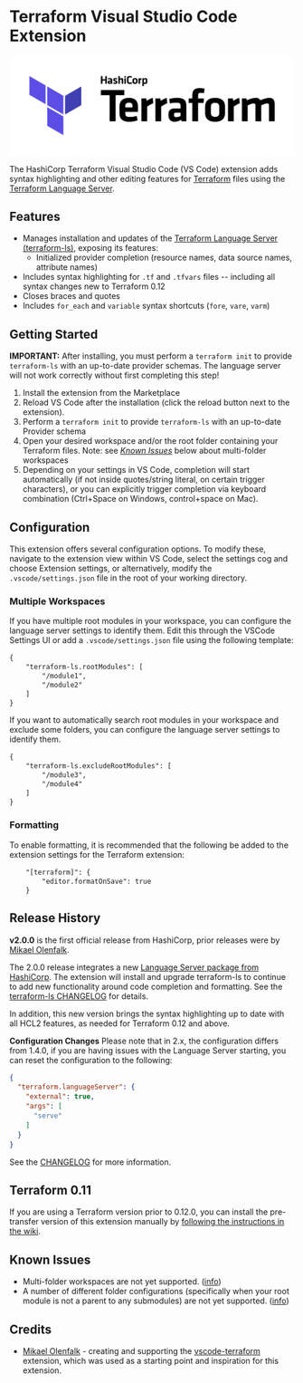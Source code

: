 # Terraform Visual Studio Code Extension

<img alt="HashiCorp Terraform" src="terraform-banner.png" width="600px">

The HashiCorp Terraform Visual Studio Code (VS Code) extension adds syntax highlighting and other editing features for <a href="https://www.terraform.io/">Terraform</a> files using the [Terraform Language Server](https://github.com/hashicorp/terraform-ls).

## Features

- Manages installation and updates of the [Terraform Language Server (terraform-ls)](https://github.com/hashicorp/terraform-ls), exposing its features:
  - Initialized provider completion (resource names, data source names, attribute names)
- Includes syntax highlighting for `.tf` and `.tfvars` files -- including all syntax changes new to Terraform 0.12
- Closes braces and quotes
- Includes `for_each` and `variable` syntax shortcuts (`fore`, `vare`, `varm`)

## Getting Started

**IMPORTANT:** After installing, you must perform a `terraform init` to provide `terraform-ls` with an up-to-date provider schemas. The language server will not work correctly without first completing this step!

1. Install the extension from the Marketplace
1. Reload VS Code after the installation (click the reload button next to the extension).
1. Perform a `terraform init` to provide `terraform-ls` with an up-to-date Provider schema
1. Open your desired workspace and/or the root folder containing your Terraform files. Note: see [*Known Issues*](#known-issues) below about multi-folder workspaces
1. Depending on your settings in VS Code, completion will start automatically (if not inside quotes/string literal, on certain trigger characters), or you can explicitly trigger completion via keyboard combination (Ctrl+Space on Windows, control+space on Mac).


## Configuration

This extension offers several configuration options. To modify these, navigate to the extension view within VS Code, select the settings cog and choose Extension settings, or alternatively, modify the `.vscode/settings.json` file in the root of your working directory. 


### Multiple Workspaces
If you have multiple root modules in your workspace, you can configure the language server settings to identify them. Edit this through the VSCode Settings UI or add a `.vscode/settings.json` file using the following template:
```
{
    "terraform-ls.rootModules": [
        "/module1",
        "/module2"
    ]
}
```

If you want to automatically search root modules in your workspace and exclude some folders, you can configure the language server settings to identify them.
```
{
    "terraform-ls.excludeRootModules": [
        "/module3",
        "/module4"
    ]
}
```

### Formatting
To enable formatting, it is recommended that the following be added to the extension settings for the Terraform extension:
```
    "[terraform]": {
        "editor.formatOnSave": true
    }
```

## Release History

**v2.0.0**  is the first official release from HashiCorp, prior releases were by [Mikael Olenfalk](https://github.com/mauve).

The 2.0.0 release integrates a new [Language Server package from HashiCorp](https://github.com/hashicorp/terraform-ls). The extension will install and upgrade terraform-ls to continue to add new functionality around code completion and formatting. See the [terraform-ls CHANGELOG](https://github.com/hashicorp/terraform-ls/blob/master/CHANGELOG.md) for details.

In addition, this new version brings the syntax highlighting up to date with all HCL2 features, as needed for Terraform 0.12 and above.

**Configuration Changes** Please note that in 2.x, the configuration differs from 1.4.0, if you are having issues with the Language Server starting, you can reset the configuration to the following:

```json
{
  "terraform.languageServer": {
    "external": true,
    "args": [
      "serve"
    ]
  }
}
```

See the [CHANGELOG](https://github.com/hashicorp/vscode-terraform/blob/master/CHANGELOG.md) for more information.

## Terraform 0.11

If you are using a Terraform version prior to 0.12.0, you can install the pre-transfer version of this extension manually by [following the instructions in the wiki](https://github.com/hashicorp/vscode-terraform/wiki/Install-a-Pre-transfer-Version).

## Known Issues

* Multi-folder workspaces are not yet supported. ([info](https://github.com/hashicorp/vscode-terraform/issues/329#issuecomment-639378948))
* A number of different folder configurations (specifically when your root module is not a parent to any submodules) are not yet supported. ([info](https://github.com/hashicorp/terraform-ls/issues/32#issuecomment-649707345))

## Credits

- [Mikael Olenfalk](https://github.com/mauve) - creating and supporting the [vscode-terraform](https://github.com/mauve/vscode-terraform) extension, which was used as a starting point and inspiration for this extension.
